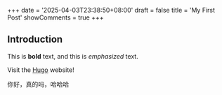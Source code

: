 +++
date = '2025-04-03T23:38:50+08:00'
draft = false
title = 'My First Post'
showComments = true
+++
## Introduction

This is **bold** text, and this is *emphasized* text.

Visit the [Hugo](https://gohugo.io) website!

你好，真的吗，哈哈哈